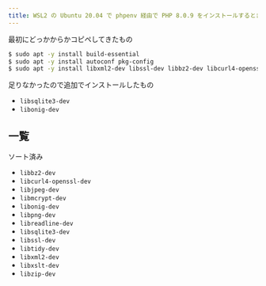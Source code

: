 ```yaml
---
title: WSL2 の Ubuntu 20.04 で phpenv 経由で PHP 8.0.9 をインストールするときに必要だった libs
---
```


最初にどっかからかコピペしてきたもの

```bash
$ sudo apt -y install build-essential
$ sudo apt -y install autoconf pkg-config
$ sudo apt -y install libxml2-dev libssl-dev libbz2-dev libcurl4-openssl-dev libjpeg-dev libpng-dev libmcrypt-dev libreadline-dev libtidy-dev libxslt-dev libzip-dev
```

足りなかったので追加でインストールしたもの

- `libsqlite3-dev`
- `libonig-dev`

## 一覧

ソート済み

- `libbz2-dev`
- `libcurl4-openssl-dev`
- `libjpeg-dev`
- `libmcrypt-dev`
- `libonig-dev`
- `libpng-dev`
- `libreadline-dev`
- `libsqlite3-dev`
- `libssl-dev`
- `libtidy-dev`
- `libxml2-dev`
- `libxslt-dev`
- `libzip-dev`
